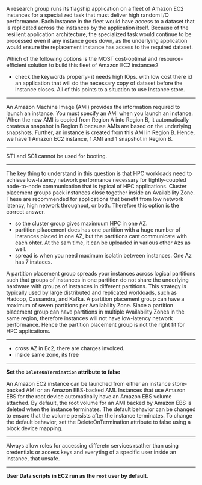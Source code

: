 A research group runs its flagship application on a fleet of Amazon EC2 instances for a specialized task that must deliver high random I/O performance. Each instance in the fleet would have access to a dataset that is replicated across the instances by the application itself. Because of the resilient application architecture, the specialized task would continue to be processed even if any instance goes down, as the underlying application would ensure the replacement instance has access to the required dataset.

Which of the following options is the MOST cost-optimal and resource-efficient solution to build this fleet of Amazon EC2 instances?
- check the keywords properly-
it needs high IOps.
with low cost
there id an application that will do the necessary copy of dataset before the instance closes.
All of this points to a situation to use Instance store.


---

An Amazon Machine Image (AMI) provides the information required to launch an instance. You must specify an AMI when you launch an instance. When the new AMI is copied from Region A into Region B, it automatically creates a snapshot in Region B because AMIs are based on the underlying snapshots. Further, an instance is created from this AMI in Region B. Hence, we have 1 Amazon EC2 instance, 1 AMI and 1 snapshot in Region B.


---

ST1 and SC1 cannot be used for booting.


---


The key thing to understand in this question is that HPC workloads need to achieve low-latency network performance necessary for tightly-coupled node-to-node communication that is typical of HPC applications. Cluster placement groups pack instances close together inside an Availability Zone. These are recommended for applications that benefit from low network latency, high network throughput, or both. Therefore this option is the correct answer.

- so the cluster group gives maximuum HPC in one AZ.
- partition plkacement does has one partition with a huge number of instances placed in one AZ, but the partitions cant communicate with each ohter. At the sam time, it can be uploaded in various other Azs as well.
- spread is when you need maximum isolatin between instances. One Az has 7 instaces.

A partition placement group spreads your instances across logical partitions such that groups of instances in one partition do not share the underlying hardware with groups of instances in different partitions. This strategy is typically used by large distributed and replicated workloads, such as Hadoop, Cassandra, and Kafka. A partition placement group can have a maximum of seven partitions per Availability Zone. Since a partition placement group can have partitions in multiple Availability Zones in the same region, therefore instances will not have low-latency network performance. Hence the partition placement group is not the right fit for HPC applications.

---


- cross AZ in Ec2, there are charges involced.
- inside same zone, its free

---


**Set the `DeleteOnTermination` attribute to false**

An Amazon EC2 instance can be launched from either an instance store-backed AMI or an Amazon EBS-backed AMI. Instances that use Amazon EBS for the root device automatically have an Amazon EBS volume attached. By default, the root volume for an AMI backed by Amazon EBS is deleted when the instance terminates. The default behavior can be changed to ensure that the volume persists after the instance terminates. To change the default behavior, set the DeleteOnTermination attribute to false using a block device mapping.


---

Always allow roles for accessing differetn services rsather than using credentials or access keys and everyting of  a specific user inside an instance, that unsafe.

---

**User Data scripts in EC2 run as the `root` user by default**.


